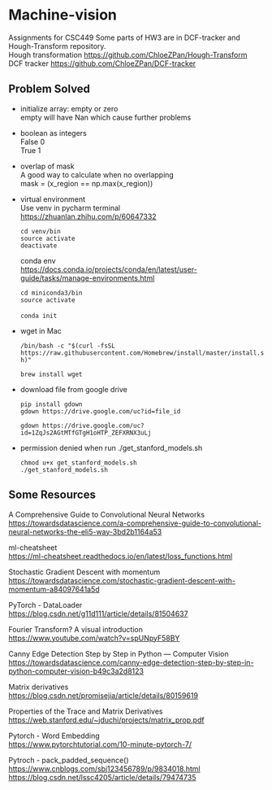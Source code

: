 # Machine-vision
Assignments for CSC449
Some parts of HW3 are in DCF-tracker and Hough-Transform repository.</br>
  Hough transformation https://github.com/ChloeZPan/Hough-Transform</br>
  DCF tracker https://github.com/ChloeZPan/DCF-tracker

## Problem Solved
- initialize array: empty or zero </br>
  empty will have Nan which cause further problems
 
- boolean as integers</br>
  False 0</br>
  True 1
 
 - overlap of mask</br>
   A good way to calculate when no overlapping</br>
   mask = (x_region == np.max(x_region))
   
 - virtual environment</br>
   Use venv in pycharm terminal</br>
   https://zhuanlan.zhihu.com/p/60647332
   
   `cd venv/bin`</br>
   `source activate`</br>
   `deactivate`
  
    conda env</br>
    https://docs.conda.io/projects/conda/en/latest/user-guide/tasks/manage-environments.html
    
    `cd miniconda3/bin`</br>
    `source activate`</br>  
    `conda init`
  
 - wget in Mac
 
   `/bin/bash -c "$(curl -fsSL https://raw.githubusercontent.com/Homebrew/install/master/install.sh)"`</br>

   `brew install wget`
  
  - download file from google drive
  
    `pip install gdown`</br>
    `gdown https://drive.google.com/uc?id=file_id`
    
    
    `gdown https://drive.google.com/uc?id=1ZqJs2AGtMTfGTgH1oHTP_ZEFXRNX3uLj`

  - permission denied when run ./get_stanford_models.sh
  
    `chmod u+x get_stanford_models.sh`</br>
    `./get_stanford_models.sh`
  
  ## Some Resources
  A Comprehensive Guide to Convolutional Neural Networks</br>
  https://towardsdatascience.com/a-comprehensive-guide-to-convolutional-neural-networks-the-eli5-way-3bd2b1164a53
  
  ml-cheatsheet</br>
  https://ml-cheatsheet.readthedocs.io/en/latest/loss_functions.html

  Stochastic Gradient Descent with momentum</br>
  https://towardsdatascience.com/stochastic-gradient-descent-with-momentum-a84097641a5d
  
  PyTorch - DataLoader</br>
  https://blog.csdn.net/g11d111/article/details/81504637
  
  Fourier Transform? A visual introduction</br>
  https://www.youtube.com/watch?v=spUNpyF58BY
  
  Canny Edge Detection Step by Step in Python — Computer Vision</br>
  https://towardsdatascience.com/canny-edge-detection-step-by-step-in-python-computer-vision-b49c3a2d8123
  
  Matrix derivatives</br>
  https://blog.csdn.net/promisejia/article/details/80159619
  
  Properties of the Trace and Matrix Derivatives</br>
  https://web.stanford.edu/~jduchi/projects/matrix_prop.pdf

  Pytorch - Word Embedding</br>
  https://www.pytorchtutorial.com/10-minute-pytorch-7/
  
  Pytroch - pack_padded_sequence()</br>
  https://www.cnblogs.com/sbj123456789/p/9834018.html</br>
  https://blog.csdn.net/lssc4205/article/details/79474735
  
  

